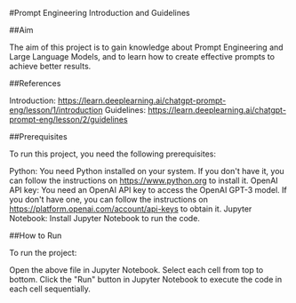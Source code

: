 #Prompt Engineering Introduction and Guidelines

##Aim

The aim of this project is to gain knowledge about Prompt Engineering and Large Language Models, and to learn how to create effective prompts to achieve better results.

##References

Introduction: https://learn.deeplearning.ai/chatgpt-prompt-eng/lesson/1/introduction
Guidelines: https://learn.deeplearning.ai/chatgpt-prompt-eng/lesson/2/guidelines

##Prerequisites

To run this project, you need the following prerequisites:

Python: You need Python installed on your system. If you don't have it, you can follow the instructions on https://www.python.org to install it.
OpenAI API key: You need an OpenAI API key to access the OpenAI GPT-3 model. If you don't have one, you can follow the instructions on https://platform.openai.com/account/api-keys to obtain it.
Jupyter Notebook: Install Jupyter Notebook to run the code.

##How to Run

To run the project:

Open the above file in Jupyter Notebook.
Select each cell from top to bottom.
Click the "Run" button in Jupyter Notebook to execute the code in each cell sequentially.
